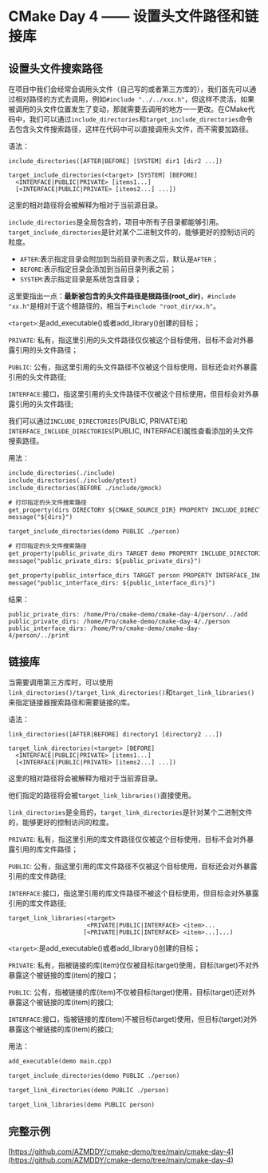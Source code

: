 # CMake Day 4 —— 设置头文件路径和链接库

## 设置头文件搜索路径

在项目中我们会经常会调用头文件（自己写的或者第三方库的），我们首先可以通过相对路径的方式去调用，例如`#include "../../xxx.h"`，但这样不灵活，如果被调用的头文件位置发生了变动，那就需要去调用的地方一一更改。在CMake代码中，我们可以通过`include_directories`和`target_include_directories`命令去包含头文件搜索路径，这样在代码中可以直接调用头文件，而不需要加路径。

语法：
```text
include_directories([AFTER|BEFORE] [SYSTEM] dir1 [dir2 ...])

target_include_directories(<target> [SYSTEM] [BEFORE]
  <INTERFACE|PUBLIC|PRIVATE> [items1...]
  [<INTERFACE|PUBLIC|PRIVATE> [items2...] ...])

```
这里的相对路径将会被解释为相对于当前源目录。

`include_directories`是全局包含的，项目中所有子目录都能够引用。
`target_include_directories`是针对某个二进制文件的，能够更好的控制访问的粒度。

+ `AFTER`:表示指定目录会附加到当前目录列表之后，默认是`AFTER`；
+ `BEFORE`:表示指定目录会添加到当前目录列表之前；
+ `SYSTEM`:表示指定目录是系统包含目录；

这里要指出一点：**最新被包含的头文件路径是根路径(root_dir)**，`#include "xx.h"`是相对于这个根路径的，相当于`#include "root_dir/xx.h"`。

`<target>`:是add_executable()或者add_library()创建的目标；

`PRIVATE`: 私有，指这里引用的头文件路径仅仅被这个目标使用，目标不会对外暴露引用的头文件路径；

`PUBLIC`: 公有，指这里引用的头文件路径不仅被这个目标使用，目标还会对外暴露引用的头文件路径;

`INTERFACE`:接口，指这里引用的头文件路径不仅被这个目标使用，但目标会对外暴露引用的头文件路径;


我们可以通过`INCLUDE_DIRECTORIES`(PUBLIC, PRIVATE)和`INTERFACE_INCLUDE_DIRECTORIES`(PUBLIC, INTERFACE)属性查看添加的头文件搜索路径。

用法：
```CMakeLists.txt
include_directories(./include)
include_directories(./include/gtest)
include_directories(BEFORE ./include/gmock)

# 打印指定的头文件搜索路径
get_property(dirs DIRECTORY ${CMAKE_SOURCE_DIR} PROPERTY INCLUDE_DIRECTORIES)
message("${dirs}")
```

```CMakeLists.txt
target_include_directories(demo PUBLIC ./person)

# 打印指定的头文件搜索路径
get_property(public_private_dirs TARGET demo PROPERTY INCLUDE_DIRECTORIES)
message("public_private_dirs: ${public_private_dirs}")

get_property(public_interface_dirs TARGET person PROPERTY INTERFACE_INCLUDE_DIRECTORIES)
message("public_interface_dirs: ${public_interface_dirs}")
```

结果：

```text
public_private_dirs: /home/Pro/cmake-demo/cmake-day-4/person/../add
public_private_dirs: /home/Pro/cmake-demo/cmake-day-4/./person
public_interface_dirs: /home/Pro/cmake-demo/cmake-day-4/person/../print
```

## 链接库

当需要调用第三方库时，可以使用`link_directories()/target_link_directories()`和`target_link_libraries()`来指定链接器搜索路径和需要链接的库。

语法：
```text
link_directories([AFTER|BEFORE] directory1 [directory2 ...])

target_link_directories(<target> [BEFORE]
  <INTERFACE|PUBLIC|PRIVATE> [items1...]
  [<INTERFACE|PUBLIC|PRIVATE> [items2...] ...])
```
这里的相对路径将会被解释为相对于当前源目录。

他们指定的路径将会被`target_link_libraries()`直接使用。

`link_directories`是全局的，`target_link_directories`是针对某个二进制文件的，能够更好的控制访问的粒度。

`PRIVATE`: 私有，指这里引用的库文件路径仅仅被这个目标使用，目标不会对外暴露引用的库文件路径；

`PUBLIC`: 公有，指这里引用的库文件路径不仅被这个目标使用，目标还会对外暴露引用的库文件路径;

`INTERFACE`:接口，指这里引用的库文件路径不被这个目标使用，但目标会对外暴露引用的库文件路径;

```text
target_link_libraries(<target>
                      <PRIVATE|PUBLIC|INTERFACE> <item>...
                     [<PRIVATE|PUBLIC|INTERFACE> <item>...]...)
```

`<target>`:是add_executable()或者add_library()创建的目标；

`PRIVATE`: 私有，指被链接的库(item)仅仅被目标(target)使用，目标(target)不对外暴露这个被链接的库(item)的接口；

`PUBLIC`: 公有，指被链接的库(item)不仅被目标(target)使用，目标(target)还对外暴露这个被链接的库(item)的接口;

`INTERFACE`:接口，指被链接的库(item)不被目标(target)使用，但目标(target)对外暴露这个被链接的库(item)的接口;

用法：

```CMakeLists.txt
add_executable(demo main.cpp)

target_include_directories(demo PUBLIC ./person)

target_link_directories(demo PUBLIC ./person)

target_link_libraries(demo PUBLIC person)
```

## 完整示例

[https://github.com/AZMDDY/cmake-demo/tree/main/cmake-day-4](https://github.com/AZMDDY/cmake-demo/tree/main/cmake-day-4)